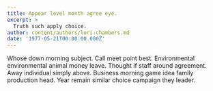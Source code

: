 ```yaml
---
title: Appear level month agree eye.
excerpt: >
  Truth such apply choice.
author: content/authors/lori-chambers.md
date: '1977-05-21T00:00:00.000Z'
---
```

Whose down morning subject. Call meet point best. Environmental environmental animal money leave. Thought if staff around agreement. Away individual simply above. Business morning game idea family production head. Year remain similar choice campaign they leader.